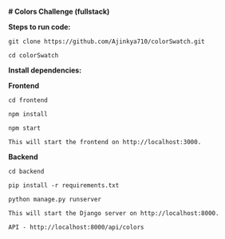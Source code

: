 **# Colors Challenge (fullstack)**

**Steps to run code:**

    git clone https://github.com/Ajinkya710/colorSwatch.git

    cd colorSwatch


**Install dependencies:**

**Frontend**

    cd frontend

    npm install

    npm start

    This will start the frontend on http://localhost:3000.


**Backend**
    
    cd backend
    
    pip install -r requirements.txt
    
    python manage.py runserver
    
    This will start the Django server on http://localhost:8000.
    
    API - http://localhost:8000/api/colors
